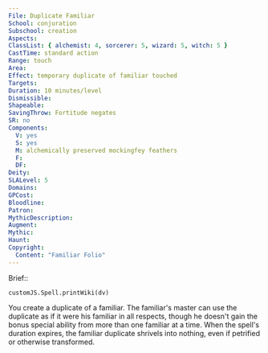```yaml
---
File: Duplicate Familiar
School: conjuration
Subschool: creation
Aspects: 
ClassList: { alchemist: 4, sorcerer: 5, wizard: 5, witch: 5 }
CastTime: standard action
Range: touch
Area: 
Effect: temporary duplicate of familiar touched
Targets: 
Duration: 10 minutes/level
Dismissible: 
Shapeable: 
SavingThrow: Fortitude negates
SR: no
Components:
  V: yes
  S: yes
  M: alchemically preserved mockingfey feathers
  F: 
  DF: 
Deity: 
SLALevel: 5
Domains: 
GPCost: 
Bloodline: 
Patron: 
MythicDescription: 
Augment: 
Mythic: 
Haunt: 
Copyright:
  Content: "Familiar Folio"
---
```

Brief:: 

```dataviewjs
customJS.Spell.printWiki(dv)
```

You create a duplicate of a familiar. The familiar's master can use the duplicate as if it were his familiar in all respects, though he doesn't gain the bonus special ability from more  than one familiar at a time. When the spell's duration expires, the familiar duplicate shrivels into nothing, even if petrified or otherwise transformed.
